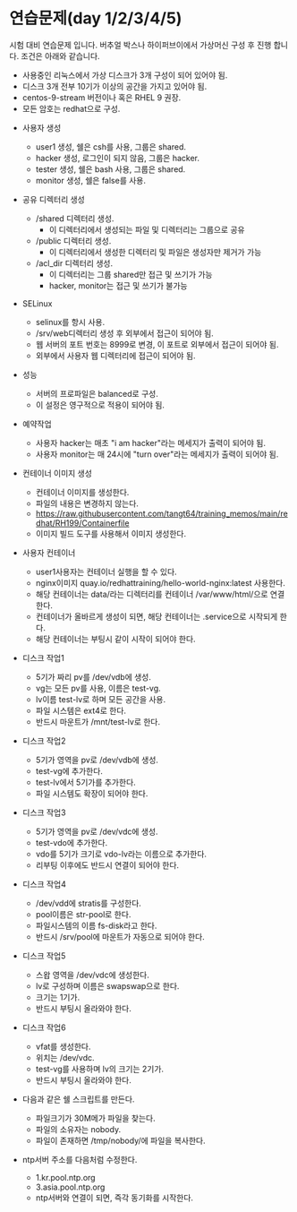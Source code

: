 # 연습문제(day 1/2/3/4/5)

시험 대비 연습문제 입니다. 버추얼 박스나 하이퍼브이에서 가상머신 구성 후 진행 합니다.
조건은 아래와 같습니다.

+ 사용중인 리눅스에서 가상 디스크가 3개 구성이 되어 있어야 됨.
+ 디스크 3개 전부 10기가 이상의 공간을 가지고 있어야 됨.
+ centos-9-stream 버전이나 혹은 RHEL 9 권장.
+ 모든 암호는 redhat으로 구성.

- 사용자 생성
  + user1 생성, 쉘은 csh를 사용, 그룹은 shared.
  + hacker 생성, 로그인이 되지 않음, 그룹은 hacker.
  + tester 생성, 쉘은 bash 사용, 그룹은 shared.
  + monitor 생성, 쉘은 false를 사용.
  
- 공유 디렉터리 생성
  + /shared 디렉터리 생성.
    * 이 디렉터리에서 생성되는 파일 및 디렉터리는 그룹으로 공유
  + /public 디렉터리 생성.
    * 이 디렉터리에서 생성한 디렉터리 및 파일은 생성자만 제거가 가능
  + /acl_dir 디렉터리 생성.
    * 이 디렉터리는 그룹 shared만 접근 및 쓰기가 가능
    * hacker, monitor는 접근 및 쓰기가 불가능
    

- SELinux
  + selinux를 항시 사용.
  + /srv/web디렉터리 생성 후 외부에서 접근이 되어야 됨.
  + 웹 서버의 포트 번호는 8999로 변경, 이 포트로 외부에서 접근이 되어야 됨.
  + 외부에서 사용자 웹 디렉터리에 접근이 되어야 됨.

- 성능
  + 서버의 프로파일은 balanced로 구성.
  + 이 설정은 영구적으로 적용이 되어야 됨.
  
- 예약작업
  + 사용자 hacker는 매초 "i am hacker"라는 메세지가 출력이 되어야 됨.
  + 사용자 monitor는 매 24시에 "turn over"라는 메세지가 출력이 되어야 됨.
  
- 컨테이너 이미지 생성
  + 컨테이너 이미지를 생성한다.
  + 파일의 내용은 변경하지 않는다.
  + https://raw.githubusercontent.com/tangt64/training_memos/main/redhat/RH199/Containerfile
  + 이미지 빌드 도구를 사용해서 이미지 생성한다.
  
- 사용자 컨테이너
  + user1사용자는 컨테이너 실행을 할 수 있다.
  + nginx이미지 quay.io/redhattraining/hello-world-nginx:latest 사용한다.
  + 해당 컨테이너는 data/라는 디렉터리를 컨테이너 /var/www/html/으로 연결한다.
  + 컨테이너가 올바르게 생성이 되면, 해당 컨테이너는 .service으로 시작되게 한다.
  + 해당 컨테이너는 부팅시 같이 시작이 되어야 한다.
  
- 디스크 작업1
  + 5기가 짜리 pv를 /dev/vdb에 생성.
  + vg는 모든 pv를 사용, 이름은 test-vg.
  + lv이름 test-lv로 하며 모든 공간을 사용.
  + 파일 시스템은 ext4로 한다.
  + 반드시 마운트가 /mnt/test-lv로 한다.
  
- 디스크 작업2
  + 5기가 영역을 pv로 /dev/vdb에 생성.
  + test-vg에 추가한다.
  + test-lv에서 5기가를 추가한다.
  + 파일 시스템도 확장이 되어야 한다.
  
- 디스크 작업3
  + 5기가 영역을 pv로 /dev/vdc에 생성.
  + test-vdo에 추가한다.
  + vdo를 5기가 크기로 vdo-lv라는 이름으로 추가한다.
  + 리부팅 이후에도 반드시 연결이 되어야 한다.
  
- 디스크 작업4
  + /dev/vdd에 stratis를 구성한다.
  + pool이름은 str-pool로 한다.
  + 파일시스템의 이름 fs-disk라고 한다.
  + 반드시 /srv/pool에 마운트가 자동으로 되어야 한다.
  
- 디스크 작업5 
  + 스왑 영역을 /dev/vdc에 생성한다.
  + lv로 구성하며 이름은 swapswap으로 한다.
  + 크기는 1기가.
  + 반드시 부팅시 올라와야 한다.

- 디스크 작업6
  + vfat를 생성한다.
  + 위치는 /dev/vdc.
  + test-vg를 사용하며 lv의 크기는 2기가.
  + 반드시 부팅시 올라와야 한다.
  
- 다음과 같은 쉘 스크립트를 만든다.
  + 파일크기가 30M메가 파일을 찾는다.
  + 파일의 소유자는 nobody.
  + 파일이 존재하면 /tmp/nobody/에 파일을 복사한다.
  
- ntp서버 주소를 다음처럼 수정한다.
  + 1.kr.pool.ntp.org
  + 3.asia.pool.ntp.org
  + ntp서버와 연결이 되면, 즉각 동기화를 시작한다.